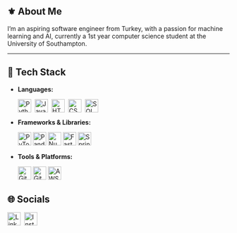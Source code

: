 ## ⚜️ About Me
I’m an aspiring software engineer from Turkey, with a passion for machine learning and AI, currently a 1st year computer science student at the University of Southampton.

---

## 🔧 Tech Stack
- **Languages:**
  
  <div style="display: flex; gap: 8px; align-items: center; flex-wrap: wrap;">
    <img
      src="https://img.shields.io/badge/Python-3776AB?style=flat-square&logo=python&logoColor=white"
      alt="Python"
      style="height: 30px; width: auto;"
    />
    <img
      src="https://img.shields.io/badge/Java-007396?style=flat-square&logo=java&logoColor=white"
      alt="Java"
      style="height: 30px; width: auto;"
    />
    <img
      src="https://img.shields.io/badge/HTML-E34F26?style=flat-square&logo=html5&logoColor=white"
      alt="HTML"
      style="height: 30px; width: auto;"
    />
    <img
      src="https://img.shields.io/badge/CSS3-1572B6?style=flat-square&logo=css3&logoColor=white"
      alt="CSS3"
      style="height: 30px; width: auto;"
    />
    <img
      src="https://img.shields.io/badge/SQL-4479A1?style=flat-square&logo=mysql&logoColor=white"
      alt="SQL"
      style="height: 30px; width: auto;"
    />


- **Frameworks & Libraries:**

  <img
    src="https://img.shields.io/badge/PyTorch-EE4C2C?style=flat-square&logo=pytorch&logoColor=white"
    alt="PyTorch"
    style="height: 30px; width: auto;"
  />
  <img
    src="https://img.shields.io/badge/Pandas-150458?style=flat-square&logo=pandas&logoColor=white"
    alt="Pandas"
    style="height: 30px; width: auto;"
  />
  <img
    src="https://img.shields.io/badge/NumPy-013243?style=flat-square&logo=numpy&logoColor=white"
    alt="NumPy"
    style="height: 30px; width: auto;"
  />
  <img
    src="https://img.shields.io/badge/FastAPI-009688?style=flat-square&logo=fastapi&logoColor=white"
    alt="FastAPI"
    style="height: 30px; width: auto;"
  />
  <img
    src="https://img.shields.io/badge/Spring%20Boot-6DB33F?style=flat-square&logo=springboot&logoColor=white"
    alt="Spring Boot"
    style="height: 30px; width: auto;"
  />



- **Tools & Platforms:**
  
  <img
    src="https://img.shields.io/badge/Git-F05032?style=flat-square&logo=git&logoColor=white"
    alt="Git"
    style="height: 30px; width: auto;"
  />
  <img
    src="https://img.shields.io/badge/GitHub-181717?style=flat-square&logo=github&logoColor=white"
    alt="GitHub"
    style="height: 30px; width: auto;"
  />
  <img
    src="https://img.shields.io/badge/AWS-FF9900?style=flat-square&logo=amazonaws&logoColor=white"
    alt="AWS"
    style="height: 30px; width: auto;"
  />
  </div>

## 🌐 Socials

<div style="display: flex; gap: 8px; align-items: center; flex-wrap: wrap;">
  <a href="https://www.linkedin.com/in/alimuratkeceli" target="_blank" rel="noopener noreferrer">
    <img
      src="https://img.shields.io/badge/LinkedIn-0A66C2?style=flat-square&logo=linkedin&logoColor=white"
      alt="LinkedIn"
      style="height: 30px; width: auto;"
    />
  </a>
  <a href="https://www.instagram.com/alimuratkec" target="_blank" rel="noopener noreferrer">
    <img
      src="https://img.shields.io/badge/Instagram-E4405F?style=flat-square&logo=instagram&logoColor=white"
      alt="Instagram"
      style="height: 30px; width: auto;"
    />
  </a>
</div>

